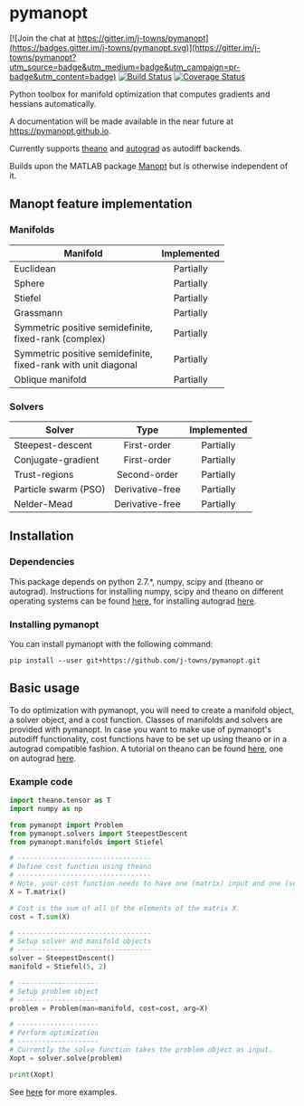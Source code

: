 # pymanopt

[![Join the chat at https://gitter.im/j-towns/pymanopt](https://badges.gitter.im/j-towns/pymanopt.svg)](https://gitter.im/j-towns/pymanopt?utm_source=badge&utm_medium=badge&utm_campaign=pr-badge&utm_content=badge)
[![Build Status](https://travis-ci.org/j-towns/pymanopt.svg?branch=master)](https://travis-ci.org/j-towns/pymanopt)
[![Coverage Status](https://coveralls.io/repos/github/j-towns/pymanopt/badge.svg?branch=master)](https://coveralls.io/github/j-towns/pymanopt?branch=master)

Python toolbox for manifold optimization that computes gradients and hessians automatically.

A documentation will be made available in the near future at https://pymanopt.github.io.

Currently supports [theano](http://deeplearning.net/software/theano/) and [autograd](https://github.com/HIPS/autograd) as autodiff backends.

Builds upon the MATLAB package [Manopt](http://manopt.org/) but is otherwise independent of it.


## Manopt feature implementation
### Manifolds

| Manifold | Implemented |
| ------------- |:-----------:|
| Euclidean | Partially |
| Sphere | Partially |
| Stiefel | Partially |
| Grassmann | Partially |
| Symmetric positive semidefinite,<br>fixed-rank (complex) | Partially |
| Symmetric positive semidefinite,<br>fixed-rank with unit diagonal | Partially |
| Oblique manifold | Partially |

### Solvers

| Solver | Type | Implemented |
| ------ | :--: | :---------: |
| Steepest-descent | First-order | Partially |
| Conjugate-gradient | First-order | Partially |
| Trust-regions | Second-order | Partially |
| Particle swarm (PSO) | Derivative-free | Partially |
| Nelder-Mead | Derivative-free | Partially |

## Installation
### Dependencies
This package depends on python 2.7.*, numpy, scipy and (theano or autograd).
Instructions for installing numpy, scipy and theano on different operating systems can be found
[here](http://deeplearning.net/software/theano/install.html), for installing autograd [here](https://github.com/HIPS/autograd#how-to-install).

### Installing pymanopt
You can install pymanopt with the following command:
```
pip install --user git+https://github.com/j-towns/pymanopt.git
```

## Basic usage
To do optimization with pymanopt, you will need to create a manifold object, a
solver object, and a cost function. Classes of manifolds and solvers are
provided with pymanopt.
In case you want to make use of pymanopt's autodiff functionality, cost functions have to be set up using theano or in a autograd compatible fashion.
A tutorial on theano can be found
[here](http://deeplearning.net/software/theano/tutorial/index.html),
one on autograd [here](https://github.com/HIPS/autograd/blob/master/docs/tutorial.md).

### Example code
```python
import theano.tensor as T
import numpy as np

from pymanopt import Problem
from pymanopt.solvers import SteepestDescent
from pymanopt.manifolds import Stiefel

# ---------------------------------
# Define cost function using theano
# ---------------------------------
# Note, your cost function needs to have one (matrix) input and one (scalar) output.
X = T.matrix()

# Cost is the sum of all of the elements of the matrix X.
cost = T.sum(X)

# ---------------------------------
# Setup solver and manifold objects
# ---------------------------------
solver = SteepestDescent()
manifold = Stiefel(5, 2)

# --------------------
# Setup problem object
# --------------------
problem = Problem(man=manifold, cost=cost, arg=X)

# --------------------
# Perform optimization
# --------------------
# Currently the solve function takes the problem object as input.
Xopt = solver.solve(problem)

print(Xopt)
```
See [here](https://github.com/j-towns/pymanopt/tree/master/examples) for more
examples.
